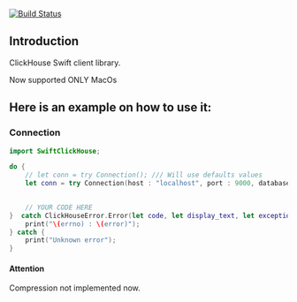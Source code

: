 [![Build Status](https://travis-ci.org/Zig1375/SwiftClickHouse.svg?branch=master)](https://travis-ci.org/Zig1375/SwiftClickHouse)

## Introduction

ClickHouse Swift client library.

Now supported ONLY MacOs

## Here is an example on how to use it:

### Connection

```swift
import SwiftClickHouse;

do {
    // let conn = try Connection(); /// Will use defaults values
    let conn = try Connection(host : "localhost", port : 9000, database : "default", user : "default", password : "", compression : .Disable);
    

    // YOUR CODE HERE
}  catch ClickHouseError.Error(let code, let display_text, let exception) {
    print("\(errno) : \(error)");
} catch {
    print("Unknown error");
}
```

#### Attention

Compression not implemented now.
